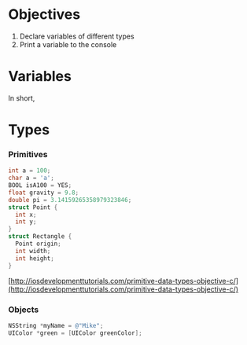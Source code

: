 # Objectives
1. Declare variables of different types
2. Print a variable to the console

# Variables

In short,

# Types

### Primitives

```objective-c
int a = 100;
char a = 'a';
BOOL isA100 = YES;
float gravity = 9.8;
double pi = 3.14159265358979323846;
struct Point {
  int x;
  int y;
}
struct Rectangle {
  Point origin;
  int width;
  int height;
}
```

[http://iosdevelopmenttutorials.com/primitive-data-types-objective-c/](http://iosdevelopmenttutorials.com/primitive-data-types-objective-c/)

### Objects

```objective-c
NSString *myName = @"Mike";
UIColor *green = [UIColor greenColor];
```


